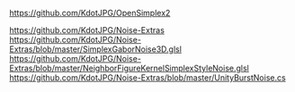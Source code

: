 ﻿https://github.com/KdotJPG/OpenSimplex2

https://github.com/KdotJPG/Noise-Extras
https://github.com/KdotJPG/Noise-Extras/blob/master/SimplexGaborNoise3D.glsl
https://github.com/KdotJPG/Noise-Extras/blob/master/NeighborFigureKernelSimplexStyleNoise.glsl
https://github.com/KdotJPG/Noise-Extras/blob/master/UnityBurstNoise.cs